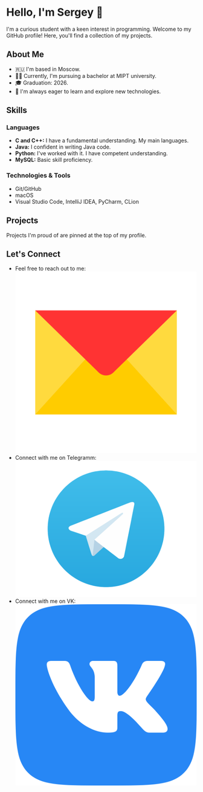 # Hello, I'm Sergey 👋

I'm a curious student with a keen interest in programming. Welcome to my GitHub profile! Here, you'll find a collection of my projects.

## About Me

- 🇷🇺 I'm based in Moscow.
- 👨‍🎓 Currently, I'm pursuing a bachelor at MIPT university.
- 🎓 Graduation: 2026.
- 🚀 I'm always eager to learn and explore new technologies.

## Skills

### Languages

- **C and C++:** I have a fundamental understanding. My main languages.
- **Java:** I confident in writing Java code.
- **Python:** I've worked with it. I have competent understanding.
- **MySQL:** Basic skill proficiency.

### Technologies & Tools
- Git/GitHub
- macOS
- Visual Studio Code, IntelliJ IDEA, PyCharm, CLion

## Projects

Projects I'm proud of are pinned at the top of my profile.

## Let's Connect

- Feel free to reach out to me: [![Yandex mail](./Yandex_Mail_icon.svg.png)](nikitin.sv@phystech.edu)
- Connect with me on Telegramm: [![Telegram](./TGLogo.png)](https://t.me/aliylosos)
- Connect with me on VK: [![Vk](./Vk.png)](https://vk.com/aliylosos)
